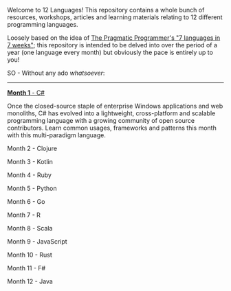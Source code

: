 Welcome to 12 Languages! This repository contains a whole bunch of resources, workshops, articles and learning materials relating to 12 different programming languages.  

Loosely based on the idea of [The Pragmatic Programmer's "7 languages in 7 weeks"](https://pragprog.com/book/btlang/seven-languages-in-seven-weeks); this repository is intended to be delved into over the period of a year (one language every month) but obviously the pace is entirely up to you!

SO - Without any ado _whatsoever_:

---

[__Month 1__ - C#](./c#/README.md)

Once the closed-source staple of enterprise Windows applications and web monoliths, C# has evolved into a lightweight, cross-platform and scalable programming language with a growing community of open source contributors. Learn common usages, frameworks and patterns this month with this multi-paradigm language.

Month 2 - Clojure

Month 3 - Kotlin

Month 4 - Ruby

Month 5 - Python

Month 6 - Go

Month 7 - R

Month 8 - Scala

Month 9 - JavaScript

Month 10 - Rust

Month 11 - F#

Month 12 - Java